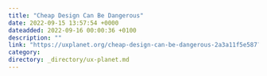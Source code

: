 ```yaml
---
title: "Cheap Design Can Be Dangerous"
date: 2022-09-15 13:57:54 +0000
dateadded: 2022-09-16 00:00:36 +0100
description: ""
link: "https://uxplanet.org/cheap-design-can-be-dangerous-2a3a11f5e587?source=rss----819cc2aaeee0---4"
category:
directory: _directory/ux-planet.md
---
```

